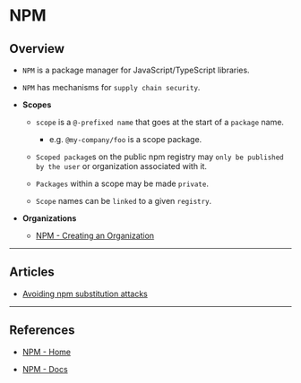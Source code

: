 # NPM

## Overview

* `NPM` is a package manager for JavaScript/TypeScript libraries.

* `NPM` has mechanisms for `supply chain security`.

* __Scopes__

    * `scope` is a `@-prefixed name` that goes at the start of a `package` name.

        * e.g. `@my-company/foo` is a scope package.
    
    * `Scoped package`s on the public npm registry may `only be published by the user` or organization associated with it.
    
    * `Packages` within a scope may be made `private`.

    * `Scope` names can be `linked` to a given `registry`.

* __Organizations__

    * [NPM - Creating an Organization](https://docs.npmjs.com/creating-an-organization)

---

## Articles

* [Avoiding npm substitution attacks](https://github.blog/2021-02-12-avoiding-npm-substitution-attacks/)

---

## References

* [NPM - Home](https://www.npmjs.com/)

* [NPM - Docs](https://docs.npmjs.com/)